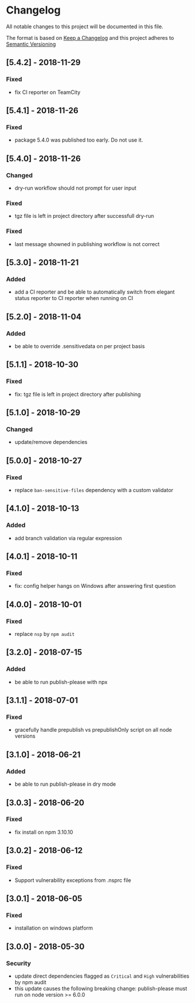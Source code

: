 # Changelog
All notable changes to this project will be documented in this file.

The format is based on [Keep a Changelog](http://keepachangelog.com/en/1.0.0/)
and this project adheres to [Semantic Versioning](http://semver.org/spec/v2.0.0.html)

## [5.4.2] - 2018-11-29
### Fixed
- fix CI reporter on TeamCity

## [5.4.1] - 2018-11-26
### Fixed
- package 5.4.0 was published too early. Do not use it.

## [5.4.0] - 2018-11-26
### Changed
- dry-run workflow should not prompt for user input
### Fixed
- tgz file is left in project directory after successfull dry-run 
### Fixed
- last message showned in publishing workflow is not correct 

## [5.3.0] - 2018-11-21
### Added
- add a CI reporter and be able to automatically switch from elegant status reporter to CI reporter when running on CI 

## [5.2.0] - 2018-11-04
### Added
- be able to override .sensitivedata on per project basis

## [5.1.1] - 2018-10-30
### Fixed
- fix: tgz file is left in project directory after publishing 

## [5.1.0] - 2018-10-29
### Changed
- update/remove dependencies 

## [5.0.0] - 2018-10-27
### Fixed
- replace `ban-sensitive-files` dependency with a custom validator 

## [4.1.0] - 2018-10-13
### Added
- add branch validation via regular expression

## [4.0.1] - 2018-10-11
### Fixed
- fix: config helper hangs on Windows after answering first question

## [4.0.0] - 2018-10-01
### Fixed
- replace `nsp` by `npm audit`

## [3.2.0] - 2018-07-15
### Added
- be able to run publish-please with npx

## [3.1.1] - 2018-07-01
### Fixed
- gracefully handle prepublish vs prepublishOnly script on all node versions

## [3.1.0] - 2018-06-21
### Added
- be able to run publish-please in dry mode

## [3.0.3] - 2018-06-20
### Fixed
- fix install on npm 3.10.10

## [3.0.2] - 2018-06-12
### Fixed
- Support vulnerability exceptions from .nsprc file

## [3.0.1] - 2018-06-05
### Fixed
- installation on windows platform

## [3.0.0] - 2018-05-30
### Security
- update direct dependencies flagged as `Critical` and `High` vulnerabilities by npm audit
- this update causes the following breaking change: publish-please must run on node version >= 6.0.0
